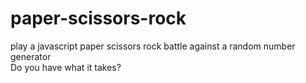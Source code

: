 # paper-scissors-rock

play a javascript paper scissors rock battle against a random number generator \
Do you have what it takes?
